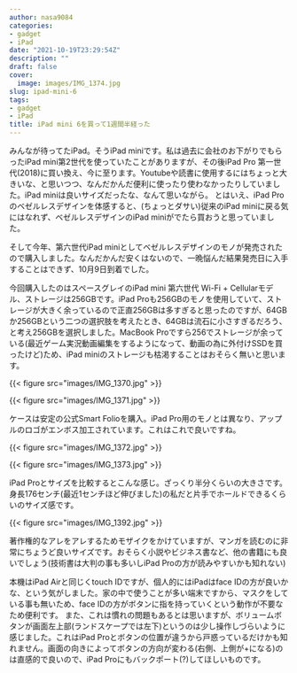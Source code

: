 ```yaml
---
author: nasa9084
categories:
- gadget
- iPad
date: "2021-10-19T23:29:54Z"
description: ""
draft: false
cover:
  image: images/IMG_1374.jpg
slug: ipad-mini-6
tags:
- gadget
- iPad
title: iPad mini 6を買って1週間半経った
---
```



みんなが待ってたiPad。そうiPad miniです。私は過去に会社のお下がりでもらったiPad mini第2世代を使っていたことがありますが、その後iPad Pro 第一世代(2018)に買い換え、今に至ります。Youtubeや読書に使用するにはちょっと大きいな、と思いつつ、なんだかんだ便利に使ったり使わなかったりしていました。iPad miniは良いサイズだったな、なんて思いながら。
とはいえ、iPad Proのベゼルレスデザインを体感すると、(ちょっとダサい)従来のiPad miniに戻る気にはなれず、ベゼルレスデザインのiPad miniがでたら買おうと思っていました。

そして今年、第六世代iPad miniとしてベゼルレスデザインのモノが発売されたので購入しました。なんだかんだ安くはないので、一晩悩んだ結果発売日に入手することはできず、10月9日到着でした。

今回購入したのはスペースグレイのiPad mini 第六世代 Wi-Fi + Cellularモデル、ストレージは256GBです。iPad Proも256GBのモノを使用していて、ストレージが大きく余っているので正直256GBは多すぎると思ったのですが、64GBか256GBという二つの選択肢を考えたとき、64GBは流石に小さすぎるだろう、と考え256GBを選択しました。MacBook Proですら256でストレージが余っている(最近ゲーム実況動画編集をするようになって、動画の為に外付けSSDを買ったけど)ため、iPad miniのストレージも枯渇することはおそらく無いと思います。

{{< figure src="images/IMG_1370.jpg" >}}

{{< figure src="images/IMG_1371.jpg" >}}

ケースは安定の公式Smart Folioを購入。iPad Pro用のモノとは異なり、アップルのロゴがエンボス加工されています。これはこれで良いですね。

{{< figure src="images/IMG_1372.jpg" >}}

{{< figure src="images/IMG_1373.jpg" >}}

iPad Proとサイズを比較するとこんな感じ。ざっくり半分くらいの大きさです。身長176センチ(最近1センチほど伸びました)の私だと片手でホールドできるくらいのサイズ感です。

{{< figure src="images/IMG_1392.jpg" >}}

著作権的なアレをアレするためモザイクをかけていますが、マンガを読むのに非常にちょうど良いサイズです。おそらく小説やビジネス書など、他の書籍にも良いでしょう(技術書は大判の事も多いしiPad Proの方が読みやすいかも知れない)

本機はiPad Airと同じくtouch IDですが、個人的にはiPadはface IDの方が良いかな、という気がしました。家の中で使うことが多い端末ですから、マスクをしている事も無いため、face IDの方がボタンに指を持っていくという動作が不要なため便利です。
また、これは慣れの問題もあるとは思いますが、ボリュームボタンが画面左上部(ランドスケープでは左下)というのは少し操作しづらいように感じました。これはiPad Proとボタンの位置が違うから戸惑っているだけかも知れません。画面の向きによってボタンの方向が変わる(右側、上側が+になる)のは直感的で良いので、iPad Proにもバックポート(?)してほしいものです。



